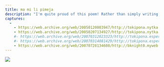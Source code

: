 ```yaml
---
title: ma mi li pimeja
description: "I'm quite proud of this poem! Rather than simply writing the poem, I also tried to use different colors and arrangements of the words and letters to convey meanings."
captures:
  -
    - https://web.archive.org/web/20050120003947/http://tokipona.nytka.org:80/text/lape.html
    - https://web.archive.org/web/20050207134927/http://tokipona.nytka.org:80/text/lape.html
    #- https://web.archive.org/web/20070312023323/http://tokipona.esperanto-jeunes.org:80/text/lape.html
    #- https://web.archive.org/web/20070314081429/http://tokipona.esperanto-jeunes.org:80/text/lape.html
    - https://web.archive.org/web/20070728134608/http://bknight0.myweb.uga.edu/toki/text/lape.html
---
```


![](/images/lape.jpg)
